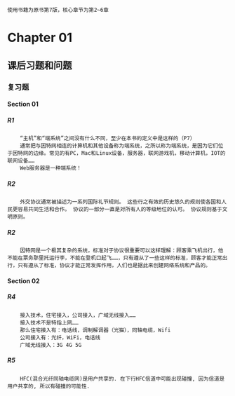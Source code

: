 ```text
使用书籍为原书第7版，核心章节为第2~6章
```

# Chapter 01

## 课后习题和问题

### 复习题

#### Section 01

##### R1

```text
	“主机”和“端系统”之间没有什么不同，至少在本书的定义中是这样的（P7）
	通常把与因特网相连的计算机和其他设备称为端系统，之所以称为端系统，是因为它们位于因特网的边缘。常见的有PC，Mac和Linux设备，服务器，联网游戏机，移动计算机，IOT的联网设备……
	Web服务器是一种端系统！
```

##### R2

```text
	外交协议通常被描述为一系列国际礼节规则。 这些行之有效的历史悠久的规则使各国和人民更容易共同生活和合作。 协议的一部分一直是对所有人的等级地位的认可。 协议规则基于文明原则。 
```

##### R2

```text
	因特网是一个极其复杂的系统，标准对于协议很重要可以这样理解：顾客乘飞机出行，他不能在票务那里托运行李，不能在登机口起飞……，只有遵从了一些这样的标准，顾客才能正常出行，只有遵从了标准，协议才能正常发挥作用，人们也是据此来创建网络系统和产品的。
```

#### Section 02

##### R4

```text
	接入技术，住宅接入，公司接入，广域无线接入……
	接入技术不是特指上网……
	那么住宅接入有：电话线，调制解调器（光猫），同轴电缆，Wifi
	公司接入有：光纤，WiFi，电话线
	广域无线接入：3G 4G 5G
```

##### R5

```text
	HFC(混合光纤同轴电缆网)是用户共享的. 在下行HFC信道中可能出现碰撞, 因为信道是用户共享的, 所以有碰撞的可能性.
```



